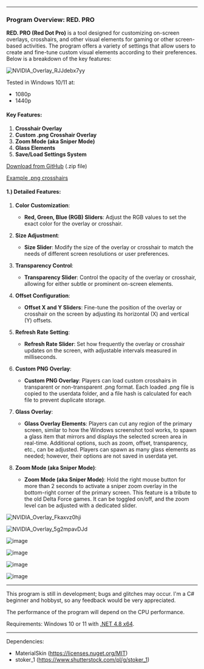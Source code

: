 ***

### Program Overview: RED. PRO
**RED. PRO (Red Dot Pro)** is a tool designed for customizing on-screen overlays, crosshairs, and other visual elements for gaming or other screen-based activities. The program offers a variety of settings that allow users to create and fine-tune custom visual elements according to their preferences. Below is a breakdown of the key features:

![NVIDIA_Overlay_RJJdebx7yy](https://github.com/user-attachments/assets/9304d970-be01-46d6-ab04-1272c0e27280)

Tested in Windows 10/11 at:
- 1080p
- 1440p

#### Key Features:

1. **Crosshair Overlay**
2. **Custom .png Crosshair Overlay**
3. **Zoom Mode (aka Sniper Mode)**
4. **Glass Elements**
5. **Save/Load Settings System**

[Download from GitHub](https://github.com/mbnq/red.pro/releases) (.zip file)

[Example .png crosshairs](https://github.com/mbnq/red.pro/tree/master/png)

#### 1.) Detailed Features:

1. **Color Customization**:
   - **Red, Green, Blue (RGB) Sliders**: Adjust the RGB values to set the exact color for the overlay or crosshair.
   
2. **Size Adjustment**:
   - **Size Slider**: Modify the size of the overlay or crosshair to match the needs of different screen resolutions or user preferences.

3. **Transparency Control**:
   - **Transparency Slider**: Control the opacity of the overlay or crosshair, allowing for either subtle or prominent on-screen elements.

4. **Offset Configuration**:
   - **Offset X and Y Sliders**: Fine-tune the position of the overlay or crosshair on the screen by adjusting its horizontal (X) and vertical (Y) offsets.

5. **Refresh Rate Setting**:
   - **Refresh Rate Slider**: Set how frequently the overlay or crosshair updates on the screen, with adjustable intervals measured in milliseconds.

6. **Custom PNG Overlay**:
   - **Custom PNG Overlay**: Players can load custom crosshairs in transparent or non-transparent .png format. Each loaded .png file is copied to the userdata folder, and a file hash is calculated for each file to prevent duplicate storage.

7. **Glass Overlay**:
   - **Glass Overlay Elements**: Players can cut any region of the primary screen, similar to how the Windows screenshot tool works, to spawn a glass item that mirrors and displays the selected screen area in real-time. Additional options, such as zoom, offset, transparency, etc., can be adjusted. Players can spawn as many glass elements as needed; however, their options are not saved in userdata yet.

8. **Zoom Mode (aka Sniper Mode)**:
   - **Zoom Mode (aka Sniper Mode)**: Hold the right mouse button for more than 2 seconds to activate a sniper zoom overlay in the bottom-right corner of the primary screen. This feature is a tribute to the old Delta Force games. It can be toggled on/off, and the zoom level can be adjusted with a dedicated slider.

![NVIDIA_Overlay_Fkaxvz0hji](https://github.com/user-attachments/assets/e8f8645a-24ae-4174-8b97-5f08efe3c246)

![NVIDIA_Overlay_5g2mpavDJd](https://github.com/user-attachments/assets/294b423a-6ddb-4dad-8578-1a89205c30b0)

![image](https://github.com/user-attachments/assets/d852621c-7715-4040-af94-46d7b6d8bfc3)

![image](https://github.com/user-attachments/assets/248d3adc-c12c-4490-b40c-ee70fd42306f)

![image](https://github.com/user-attachments/assets/b44eadf8-bd4b-4dd8-b683-8d95394e21f1)

![image](https://github.com/user-attachments/assets/1233f2f8-87bf-4148-9511-caa30a098784)

---

This program is still in development; bugs and glitches may occur. 
I'm a C# beginner and hobbyst, so any feedback would be very appreciated.

The performance of the program will depend on the CPU performance. 

Requirements: Windows 10 or 11 with [.NET 4.8 x64](https://dotnet.microsoft.com/en-us/download/dotnet-framework).

---

Dependencies:
  - MaterialSkin (https://licenses.nuget.org/MIT)
  - stoker_1 (https://www.shutterstock.com/pl/g/stoker_1)
